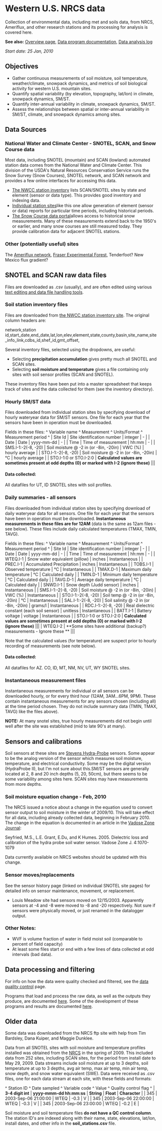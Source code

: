 # Western U.S. NRCS data

Collection of environmental data, including met and soils data, from
NRCS, Ameriflux, and other research stations and its processing for
analysis is covered here.

 **See also:** [Overview page](soilclim_overview.md), [Data program documentation](soilclim_programdocs.md), [Data analysis log](soilclim_analysislog_1.md)

*Start date: 25 Jan, 2010*

## Objectives

* Gather continuous measurements of soil moisture, soil temperature, weather/climate, snowpack dynamics, and metrics of soil biological activity for western U.S. mountain sites.
* Quantify spatial variability (by elevation, topography, lat/lon) in climate, snowpack dynamics, SM/ST.
* Quantify inter-annual variability in climate, snowpack dynamics, SM/ST.
* Assess the relationships between spatial or inter-annual variability in SM/ST, climate, and snowpack dynamics among sites.

## Data Sources

### National Water and Climate Center - SNOTEL, SCAN, and Snow Course data

Most data, including SNOTEL (mountain) and SCAN (lowland) automated
station data comes from the National Water and Climate Center. This
division of the USDA's Natural Resources Conservation Service runs the
Snow Survey (Snow Courses), SNOTEL network, and SCAN network and
provides a few online interfaces for accessing this data.

* [The NWCC station inventory](http://www.wcc.nrcs.usda.gov/nwcc/inventory) lists SCAN/SNOTEL sites by state and element (sensor or data type). This provides good inventory and indexing data.
* [Individual station sites](http://www.wcc.nrcs.usda.gov/nwcc/site?sitenum=1140&state=az)like this one allow generation of element (sensor or data) reports for particular time periods, including historical periods.
* [The Snow Course data portal](http://www.wcc.nrcs.usda.gov/snowcourse/sc-data.html)allows access to historical snow measurements. Many of these measurements extend back to the 1950's or earlier, and many snow courses are still measured today. They provide calibration data for adjacent SNOTEL stations.

### Other (potentially useful) sites

The [Ameriflux network](http://public.ornl.gov/ameriflux/index.html),
[Fraser Experimental Forest](http://www.fs.fed.us/rm/fraser/), Tenderfoot? New
Mexico flux gradient?

## SNOTEL and SCAN raw data files

Files are downloaded as .csv (usually), and are often edited using
various [text editing and data file handling tools](/procedures/proc_programming.md).

### Soil station inventory files

Files are downloaded from [the NWCC station inventory site](http://www.wcc.nrcs.usda.gov/nwcc/inventory). The original column headers are:

network,station id,start_date,end_date,lat,lon,elev,element,state,county,basin,site_name,site_info_link,cdbs_id,shef_id,gmt_offset,

Several inventory files, selected using the dropdowns, are useful:

- Selecting **precipitation accumulation** gives pretty much all SNOTEL and SCAN sites.
- Selecting **soil moisture and temperature** gives a file containing only sites with soil sensor profiles (SCAN and SNOTEL).

These inventory files have been put into a master spreadsheet that keeps
track of sites and the data collected for them (see the inventory
directory).

### Hourly SM/ST data

Files downloaded from individual station sites by specifying download of
hourly wateryear data for SM/ST sensors. One file for each year that the
sensors have been in operation must be downloaded.

Fields in these files: \^ Variable name \^ Measurement \^ Units/Format
\^ Measurement period \^ | Site Id | Site identification number |
integer | - | | Date | Date | yyyy-mm-dd | - | | Time | Time of
measurement | hh:mm | - | | SMS.I-1:-2(-8, -20) | Soil moisture @ -2 in
(or -8in, -20in) | VWC (%) | hourly average | | STO.I-1:-2(-8, -20) |
Soil moisture @ -2 in (or -8in, -20in) | °C | hourly average | |
STO.I-1:0 or STO.I-2:0 | **Calculated values are sometimes present at
odd depths (0) or marked with I-2 (ignore these)** |||

#### Data collected:

All datafiles for UT, ID SNOTEL sites with soil profiles.

### Daily summaries - all sensors

Files downloaded from individual station sites by specifying download of
daily wateryear data for all sensors. One file for each year that the
sensors have been in operation must be downloaded. **Instantaneous
measurements in these files are for 12AM** (data is the same as 12am
files - see below). These files include daily calculated temperatures
(TMAX, TMIN, TAVG).

Fields in these files: \^ Variable name \^ Measurement \^ Units/Format
\^ Measurement period \^ | Site Id | Site identification number |
integer | - | | Date | Date | yyyy-mm-dd | - | | Time | Time of
measurement | hh:mm | - | | WTEQ.I-1 | Snow water equivalent (pillow) |
inches | Instantaneous | | PREC.I-1 | Accumulated Precipitation | inches
| Instantaneous | | TOBS.I-1 | Observed temperature | °C | Instantaneous
| | TMAX.D-1 | Maximum daily temperature | °C | Calculated daily | |
TMIN.D-1 | Minimum daily temperature | °C | Calculated daily | |
TAVG.D-1 | Average daily temperature | °C | Calculated daily | |
SNWD.I-1 | Snow depth (Judd sensor) | inches | Instantaneous | |
SMS.I-1:-2(-8, -20) | Soil moisture @ -2 in (or -8in, -20in) | VWC (%) |
Instantaneous | | STO.I-1:-2(-8, -20) | Soil temp @ -2 in (or -8in,
-20in) | °C | Instantaneous | | SAL.I-1:-2(-8, -20) | Soil salinity @ -2
in (or -8in, -20in) | grams/l | Instantaneous | | RDC.I-1:-2(-8, -20) |
Real dielectric constant (each soil sensor) | unitless | Instantaneous |
| BATT.I-1 | Battery voltage | voltage | Instantaneous | | STO.I-1:0 or
STO.I-2:0 | **Calculated values are sometimes present at odd depths
(0) or marked with I-2 (ignore these)** ||| | WTEQ.I-2 | **Some
sites have additional (backup?) measurements - Ignore these ** |||

Note that the calculated values (for temperature) are suspect prior to
hourly recording of measurements (see note below).

#### Data collected:

All datafiles for AZ. CO, ID, MT, NM, NV, UT, WY SNOTEL sites.

### Instantaneous measurement files

Instantaneous measurements for individual or all sensors can be
downloaded hourly, or for every third hour (12AM, 3AM...6PM, 9PM). These
contain instantaneous measurements for any sensors chosen (including
all) at the time period chosen. They do not include summary data (TMIN,
TMAX, TAVG) like the files above).

 **NOTE:** At many snotel sites, true hourly measurements did not
        begin until well after the site was established (mid to late
        90's at many).

## Sensors and calibrations

Soil sensors at these sites are [Stevens
Hydra-Probe](http://www.stevenswater.com/soil_moisture_sensors/index.aspx)
sensors. Some appear to be the analog version of the sensor which
measures soil moisture, temperature, and electrical conductivity. Some
may be the digital version (HydraProbe II), but I'm not sure about
this.SM/ST sensors are generally located at 2, 8 and 20 inch depths (5,
20, 50cm), but there seems to be some variability among sites here. SCAN
sites may have measurements from more depths.

### Soil moisture equation change - Feb, 2010

The NRCS issued a notice about a change in the equation used to convert
sensor output to soil moisture in the winter of 2009/10. This will take
effect for all data, including already collected data, beginning in
February 2010. The change in the equation is documented in an article in
the [Vadose Zone Journal](http://vzj.geoscienceworld.org/cgi/content/abstract/4/4/1070):

Seyfried, M.S., L.E. Grant, E.Du, and K Humes. 2005. Dielectric loss and
calibration of the hydra probe soil water sensor. Vadose Zone J.
4:1070-1079

Data currently available on NRCS websites should be updated with this change.

### Sensor moves/replacements

See the sensor history page (linked on individual SNOTEL site pages) for
detailed info on sensor maintenance, movement, or replacement.

- Louis Meadow site had sensors moved on 12/15/2003. Apparently sensors at -4 and -8 were moved to -8 and -20 respectively. Not sure if sensors were physically moved, or just renamed in the datalogger output.

### Other Notes:

* WVF is volume fraction of water in field moist soil (comparable to percent of field capacity)
* At least some files start or end with a few lines of data collected at odd intervals (bad data).

## Data processing and filtering

For info on how the data were quality checked and filtered, see the
[data quality control](soilclim_data_qc.md) page.

Programs that load and process the raw data, as well as the outputs they
produce, are documented [here](soilclim_programdocs.md). Some of the
development of these programs and results are documented
[here](soilclim_analysislog_1.md).

## Older data

Some data was downloaded from the NRCS ftp site with help from Tim
Bardsley, Dana Kuiper, and Maggie Dunklee.

Data from all SNOTEL sites with soil moisture and temperature profiles
installed was obtained from the [NRCS](http://www.wcc.nrcs.usda.gov/snow/) in the spring of 2009. This included data from 252 sites, including SCAN sites, for the period from install date to May 29, 2009. Data streams include soil
moisture at up to 3 depths, soil temperature at up to 3 depths, avg air
temp, max air temp, min air temp, snow depth, and snow water equivalent
(SWE). Data were received as .csv files, one for each data stream at
each site, with these fields and formats:

\^ Station ID \^ Date sampled \^ Variable code \^ Value \^ Quality
control flag \^ | **3-4 digit int** | **yyyy-mmm-dd hh:mm:ss** |
**String** | **Float** | **Character** | | 345 | 2003-Sep-06
21:00:00 | WTEQ | -0.3 | V | | 345 | 2003-Sep-06 22:00:00 | WTEQ | -0.3
| V | | 345 | 2003-Sep-06 23:00:00 | WTEQ | -0.2 | E |

Soil moisture and soil temperature files **do not have a QC control
column**. The station ID's are indexed along with their name, state,
elevations, lat/lon, install dates, and other info in the
**soil_stations.csv** file.
